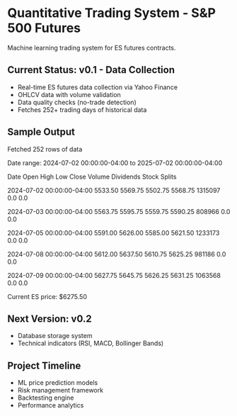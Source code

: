 # Quantitative Trading System - S&P 500 Futures

Machine learning trading system for ES futures contracts.

## Current Status: v0.1 - Data Collection
- Real-time ES futures data collection via Yahoo Finance
- OHLCV data with volume validation
- Data quality checks (no-trade detection)
- Fetches 252+ trading days of historical data

## Sample Output
Fetched 252 rows of data

Date range: 2024-07-02 00:00:00-04:00 to 2025-07-02 00:00:00-04:00

Date                      Open      High      Low       Close     Volume    Dividends Stock Splits

2024-07-02 00:00:00-04:00 5533.50  5569.75  5502.75  5568.75  1315097      0.0        0.0

2024-07-03 00:00:00-04:00 5563.75  5595.75  5559.75  5590.25   808966      0.0        0.0

2024-07-05 00:00:00-04:00 5591.00  5626.00  5585.00  5621.50  1233173      0.0        0.0

2024-07-08 00:00:00-04:00 5612.00  5637.50  5610.75  5625.25   981186      0.0        0.0

2024-07-09 00:00:00-04:00 5627.75  5645.75  5626.25  5631.25  1063568      0.0        0.0

Current ES price: $6275.50

## Next Version: v0.2
- Database storage system
- Technical indicators (RSI, MACD, Bollinger Bands)

## Project Timeline
- ML price prediction models
- Risk management framework
- Backtesting engine
- Performance analytics
